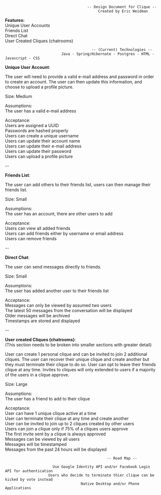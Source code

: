                                           -- Design Document for Clique --
                                               Created by Eric Weidman 
                                          
**Features:**  
Unique User Accounts  
Friends List  
Direct Chat  
User Created Cliques (chatrooms)  

                    
                                            -- (Current) Technologies --
                              Java - Spring/Hibernate - Postgres - HTML - Javascript - CSS
                   
**Unique User Account**:  

The user will need to provide a valid e-mail address and password
in order to create an account. The user can then update this information, and
choose to upload a profile picture.

Size: Medium

Assumptions:  
The user has a valid e-mail address

Acceptance:  
Users are assigned a UUID  
Passwords are hashed properly  
Users can create a unique username  
Users can update their account name  
Users can update their e-mail address  
Users can update their password  
Users can upload a profile picture  

--

**Friends List**:  

The user can add others to their friends list, users can then manage
their friends list.

Size: Small

Assumptions:  
The user has an account, there are other users to add

Acceptance:  
Users can view all added friends  
Users can add friends either by username or email address  
Users can remove friends  

--

**Direct Chat**:  

The user can send messages directly to friends.

Size: Small

Assumptions:  
The user has added another user to their friends list

Acceptance:  
Messages can only be viewed by assumed two users  
The latest 50 messages from the conversation will be displayed  
Older messages will be archived  
Timestamps are stored and displayed  

--

**User created Cliques (chatrooms)**:  
(This section needs to be broken into smaller sections with greater detail)

User can create 1 personal clique and can be invited to join 2 additional
cliques. The user can recover their unique clique and create another
but they must terminate their clique to do so. User can opt to
leave their friends clique at any time.
Invites to cliques will only extended to users if a majority of the users in
a clique approve.

Size: Large

Assumptions:  
The user has a friend to add to their clique

Acceptance:  
User can have 1 unique clique active at a time  
User can terminate their clique at any time and create another  
User can be invited to join up to 2 cliques created by other users  
Users can join a clique only if 75% of a cliques users approve  
The first invite sent by a clique is always approved  
Messages can be viewed by all users  
Messages will be timestamped  
Messages from the past 24 hours will be displayed  


                                                   -- Road Map --
                    
                          Use Google Identity API and/or Facebook Login API for authentication
                        Users who decide to terminate thier clique can be kicked by vote instead
                                       Native Desktop and/or Phone Applications


